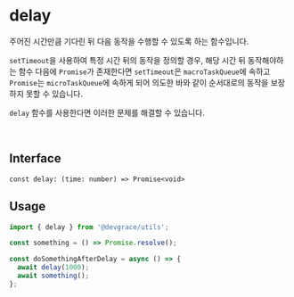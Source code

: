 # delay

주어진 시간만큼 기다린 뒤 다음 동작을 수행할 수 있도록 하는 함수입니다.

`setTimeout`을 사용하여 특정 시간 뒤의 동작을 정의할 경우, 해당 시간 뒤 동작해야하는 함수 다음에 `Promise`가 존재한다면 `setTimeout`은 `macroTaskQueue`에 속하고 `Promise`는 `microTaskQueue`에 속하게 되어 의도한 바와 같이 순서대로의 동작을 보장하지 못할 수 있습니다. 

`delay` 함수를 사용한다면 이러한 문제를 해결할 수 있습니다.

<br />

## Interface
```tsx
const delay: (time: number) => Promise<void>
```

## Usage
```ts
import { delay } from '@devgrace/utils';

const something = () => Promise.resolve();

const doSomethingAfterDelay = async () => {
  await delay(1000);
  await something();
};
```
